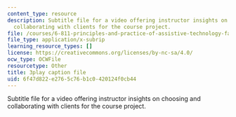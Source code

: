 ```yaml
---
content_type: resource
description: Subtitle file for a video offering instructor insights on choosing and
  collaborating with clients for the course project.
file: /courses/6-811-principles-and-practice-of-assistive-technology-fall-2014/6f47d822e2765c76b1c0420124f0cb44_Wup3xqOvvpA.vtt
file_type: application/x-subrip
learning_resource_types: []
license: https://creativecommons.org/licenses/by-nc-sa/4.0/
ocw_type: OCWFile
resourcetype: Other
title: 3play caption file
uid: 6f47d822-e276-5c76-b1c0-420124f0cb44
---
```

Subtitle file for a video offering instructor insights on choosing and collaborating with clients for the course project.